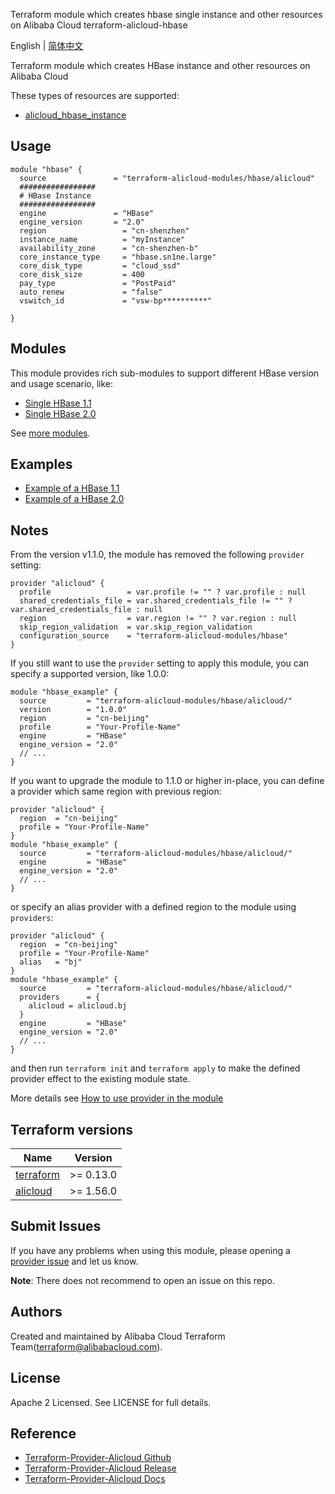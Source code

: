 Terraform module which creates hbase single instance and other resources on Alibaba Cloud
terraform-alicloud-hbase

English | [简体中文](https://github.com/terraform-alicloud-modules/terraform-alicloud-hbase/blob/master/README-CN.md)

Terraform module which creates HBase instance and other resources on Alibaba Cloud

These types of resources are supported:

* [alicloud_hbase_instance](https://registry.terraform.io/providers/aliyun/alicloud/latest/docs/data-sources/hbase_instances)

Usage
-----

```hcl
module "hbase" {
  source               = "terraform-alicloud-modules/hbase/alicloud"
  #################
  # HBase Instance
  #################
  engine               = "HBase"
  engine_version       = "2.0"
  region                 = "cn-shenzhen"
  instance_name          = "myInstance"
  availability_zone      = "cn-shenzhen-b"
  core_instance_type     = "hbase.sn1ne.large"
  core_disk_type         = "cloud_ssd"
  core_disk_size         = 400
  pay_type               = "PostPaid"
  auto_renew             = "false"
  vswitch_id             = "vsw-bp**********"

}
```
## Modules

This module provides rich sub-modules to support different HBase version and usage scenario, like:

* [Single HBase 1.1](https://github.com/terraform-alicloud-modules/terraform-alicloud-hbase/tree/master/modules/hbase-1.1)
* [Single HBase 2.0](https://github.com/terraform-alicloud-modules/terraform-alicloud-hbase/tree/master/modules/hbase-2.0)

See [more modules](https://github.com/terraform-alicloud-modules/terraform-alicloud-hbase/tree/master/modules).

## Examples

* [Example of a HBase 1.1](https://github.com/terraform-alicloud-modules/terraform-alicloud-hbase/tree/master/examples/hbase-1.1)
* [Example of a HBase 2.0](https://github.com/terraform-alicloud-modules/terraform-alicloud-hbase/tree/master/examples/hbase-2.0)

## Notes
From the version v1.1.0, the module has removed the following `provider` setting:

```hcl
provider "alicloud" {
  profile                 = var.profile != "" ? var.profile : null
  shared_credentials_file = var.shared_credentials_file != "" ? var.shared_credentials_file : null
  region                  = var.region != "" ? var.region : null
  skip_region_validation  = var.skip_region_validation
  configuration_source    = "terraform-alicloud-modules/hbase"
}
```

If you still want to use the `provider` setting to apply this module, you can specify a supported version, like 1.0.0:

```hcl
module "hbase_example" {
  source         = "terraform-alicloud-modules/hbase/alicloud/"
  version        = "1.0.0"
  region         = "cn-beijing"
  profile        = "Your-Profile-Name"
  engine         = "HBase"
  engine_version = "2.0"
  // ...
}
```

If you want to upgrade the module to 1.1.0 or higher in-place, you can define a provider which same region with
previous region:

```hcl
provider "alicloud" {
  region  = "cn-beijing"
  profile = "Your-Profile-Name"
}
module "hbase_example" {
  source         = "terraform-alicloud-modules/hbase/alicloud/"
  engine         = "HBase"
  engine_version = "2.0"
  // ...
}
```
or specify an alias provider with a defined region to the module using `providers`:

```hcl
provider "alicloud" {
  region  = "cn-beijing"
  profile = "Your-Profile-Name"
  alias   = "bj"
}
module "hbase_example" {
  source         = "terraform-alicloud-modules/hbase/alicloud/"
  providers      = {
    alicloud = alicloud.bj
  }
  engine         = "HBase"
  engine_version = "2.0"
  // ...
}
```

and then run `terraform init` and `terraform apply` to make the defined provider effect to the existing module state.

More details see [How to use provider in the module](https://www.terraform.io/docs/language/modules/develop/providers.html#passing-providers-explicitly)

## Terraform versions

| Name | Version |
|------|---------|
| <a name="requirement_terraform"></a> [terraform](#requirement\_terraform) | >= 0.13.0 |
| <a name="requirement_alicloud"></a> [alicloud](#requirement\_alicloud) | >= 1.56.0 |

## Submit Issues
If you have any problems when using this module, please opening a [provider issue](https://github.com/aliyun/terraform-provider-alicloud/issues) and let us know.

**Note**: There does not recommend to open an issue on this repo.

Authors
---------
Created and maintained by Alibaba Cloud Terraform Team(terraform@alibabacloud.com).

License
----
Apache 2 Licensed. See LICENSE for full details.

Reference
---------
* [Terraform-Provider-Alicloud Github](https://github.com/terraform-providers/terraform-provider-alicloud)
* [Terraform-Provider-Alicloud Release](https://releases.hashicorp.com/terraform-provider-alicloud/)
* [Terraform-Provider-Alicloud Docs](https://www.terraform.io/docs/providers/alicloud/index.html)